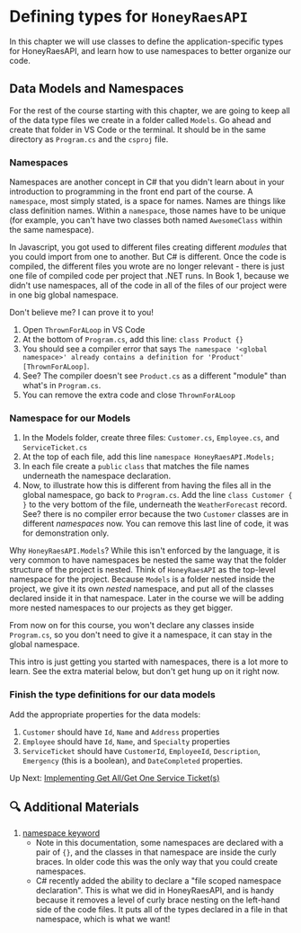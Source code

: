 # Defining types for `HoneyRaesAPI`
In this chapter we will use classes to define the application-specific types for HoneyRaesAPI, and learn how to use namespaces to better organize our code. 

## Data Models and Namespaces

For the rest of the course starting with this chapter, we are going to keep all of the data type files we create in a folder called `Models`. Go ahead and create that folder in VS Code or the terminal. It should be in the same directory as `Program.cs` and the `csproj` file. 

### Namespaces

Namespaces are another concept in C# that you didn't learn about in your introduction to programming in the front end part of the course. A `namespace`, most simply stated, is a space for names. Names are things like class definition names. Within a `namespace`, those names have to be unique (for example, you can't have two classes both named `AwesomeClass` within the same namespace). 

In Javascript, you got used to different files creating different _modules_ that you could import from one to another. But C# is different. Once the code is compiled, the different files you wrote are no longer relevant - there is just one file of compiled code per project that .NET runs. In Book 1, because we didn't use namespaces, all of the code in all of the files of our project were in one big global namespace. 

Don't believe me? I can prove it to you! 

1. Open `ThrownForALoop` in VS Code
1. At the bottom of `Program.cs`, add this line: `class Product {}`
1. You should see a compiler error that says `The namespace '<global namespace>' already contains a definition for 'Product' [ThrownForALoop]`. 
1. See? The compiler doesn't see `Product.cs` as a different "module" than what's in `Program.cs`. 
1. You can remove the extra code and close `ThrownForALoop`

### Namespace for our Models

1. In the Models folder, create three files: `Customer.cs`, `Employee.cs`, and `ServiceTicket.cs`
1. At the top of each file, add this line `namespace HoneyRaesAPI.Models;`
1. In each file create a `public` `class` that matches the file names underneath the namespace declaration. 
1. Now, to illustrate how this is different from having the files all in the global namespace, go back to `Program.cs`. Add the line `class Customer { }` to the very bottom of the file, underneath the `WeatherForecast` record. See? there is no compiler error because the two `Customer` classes are in different _namespaces_ now. You can remove this last line of code, it was for demonstration only. 

Why `HoneyRaesAPI.Models`? While this isn't enforced by the language, it is very common to have namespaces be nested the same way that the folder structure of the project is nested. Think of `HoneyRaesAPI` as the top-level namespace for the project. Because `Models` is a folder nested inside the project, we give it its own _nested_ namespace, and put all of the classes declared inside it in that namespace. Later in the course we will be adding more nested namespaces to our projects as they get bigger. 

From now on for this course, you won't declare any classes inside `Program.cs`, so you don't need to give it a namespace, it can stay in the global namespace.

This intro is just getting you started with namespaces, there is a lot more to learn. See the extra material below, but don't get hung up on it right now. 

### Finish the type definitions for our data models

Add the appropriate properties for the data models:
1. `Customer` should have `Id`, `Name` and `Address` properties
1. `Employee` should have `Id`, `Name`, and `Specialty` properties
1. `ServiceTicket` should have `CustomerId`, `EmployeeId`, `Description`, `Emergency` (this is a boolean), and `DateCompleted` properties. 

Up Next: [Implementing Get All/Get One Service Ticket(s)](./honey-raes-get-tickets.md)

## 🔍 Additional Materials
1. [namespace keyword](https://learn.microsoft.com/en-us/dotnet/csharp/language-reference/keywords/namespace)
    - Note in this documentation, some namespaces are declared with a pair of `{}`, and the classes in that namespace are inside the curly braces. In older code this was the only way that you could create namespaces. 
    - C# recently added the ability to declare a "file scoped namespace declaration". This is what we did in HoneyRaesAPI, and is handy because it removes a level of curly brace nesting on the left-hand side of the code files. It puts all of the types declared in a file in that namespace, which is what we want!